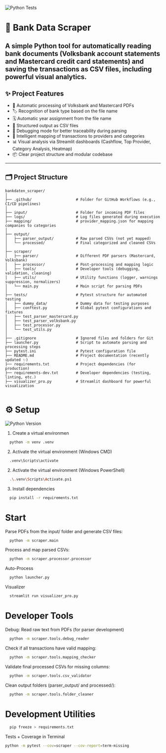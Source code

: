 ![Python Tests](https://github.com/s0578620/banking_analyzer/actions/workflows/python-tests.yml/badge.svg)

# 🏦 Bank Data Scraper


A simple Python tool for automatically reading bank documents
(Volksbank account statements and Mastercard credit card statements)
and saving the transactions as CSV files, including powerful visual analytics.
---
## ✨ Project Features
- 📄 Automatic processing of Volksbank and Mastercard PDFs
- 🏷️ Recognition of bank type based on the file name
- 🗓️ Automatic year assignment from the file name
- 🧹 Structured output as CSV files
- 🐛 Debugging mode for better traceability during parsing
- 🧠 Intelligent mapping of transactions to providers and categories
- 📊 Visual analysis via Streamlit dashboards (Cashflow, Top Provider, Category Analysis, Heatmap)
- 📦 Clear project structure and modular codebase
---

## 🗂️ Project Structure

```plaintext
bankdaten_scraper/
│
├── .github/                    # Folder for GitHub Workflows (e.g., CI/CD pipelines)
│
├── input/                      # Folder for incoming PDF files
├── logs/                       # Log files generated during execution
├── mapping/                    # provider_mapping.json for mapping companies to categories
│
├── output/                     
│   ├── parser_output/          # Raw parsed CSVs (not yet mapped)
│   └── processed/              # Final categorized and cleaned CSVs
│
├── scraper/                    
│   ├── parser/                 # Different PDF parsers (Mastercard, Volksbank)
│   ├── processor/              # Post-processing and mapping logic
│   ├── tools/                  # Developer tools (debugging, validation, cleaning)
│   ├── utils/                  # Utility functions (logger, warnings suppression, normalizers)
│   └── main.py                 # Main script for parsing PDFs
│
├── tests/                      # Pytest structure for automated testing
│   ├── dummy_data/             # Dummy data for testing purposes
│   ├── conftest.py             # Global pytest configurations and fixtures
│   ├── test_parser_mastercard.py
│   ├── test_parser_volksbank.py
│   ├── test_processor.py
│   └── test_utils.py
│
├── .gitignore                  # Ignored files and folders for Git
├── launcher.py                 # Script to automate parsing and processing steps
├── pytest.ini                  # Pytest configuration file
├── README.md                   # Project documentation (recently updated ✨)
├── requirements.txt            # Project dependencies (for production)
├── requirements-dev.txt        # Developer dependencies (testing, linting, etc.)
├── visualizer_pro.py           # Streamlit dashboard for powerful visualization


```
# ⚙️ Setup
![Python Version](https://img.shields.io/badge/python-3.12%2B-blue)
1. Create a virtual environmen
```bash
  python -m venv .venv
```
2. Activate the virtual environment (Windows CMD)
```bash
  .venv\Scripts\activate
```
2. Activate the virtual environment (Windows PowerShell)
```bash
  .\.venv\Scripts\Activate.ps1
```
3. Install dependencies
```bash
  pip install -r requirements.txt
```
# Start
Parse PDFs from the input/ folder and generate CSV files:
```bash
  python -m scraper.main
```
Process and map parsed CSVs:
```bash
  python -m scraper.processor.processor
```
Auto-Process
```bash
  python launcher.py
```
Visualizer
```bash
  streamlit run visualizer_pro.py
```
# Developer Tools
Debug: Read raw text from PDFs (for parser development)
```bash
  python -m scraper.tools.debug_reader
```
Check if all transactions have valid mapping:
```bash
  python -m scraper.tools.mapping_checker
```
Validate final processed CSVs for missing columns:
```bash
  python -m scraper.tools.csv_validator
```
Clean output folders (parser_output/ and processed/):
```bash
  python -m scraper.tools.folder_cleaner
```
# Development Utilities
```bash
  pip freeze > requirements.txt
```
Tests + Coverage in Terminal
```bash
python -m pytest --cov=scraper --cov-report=term-missing
```